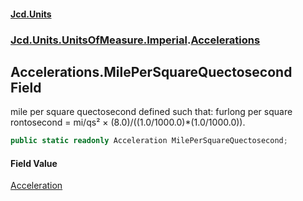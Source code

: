 #### [Jcd.Units](index.md 'index')
### [Jcd.Units.UnitsOfMeasure.Imperial](Jcd.Units.UnitsOfMeasure.Imperial.md 'Jcd.Units.UnitsOfMeasure.Imperial').[Accelerations](Accelerations.md 'Jcd.Units.UnitsOfMeasure.Imperial.Accelerations')

## Accelerations.MilePerSquareQuectosecond Field

mile per square quectosecond defined such that: furlong per square rontosecond = mi/qs² ×
(8.0)/((1.0/1000.0)*(1.0/1000.0)).

```csharp
public static readonly Acceleration MilePerSquareQuectosecond;
```

#### Field Value
[Acceleration](Acceleration.md 'Jcd.Units.UnitTypes.Acceleration')